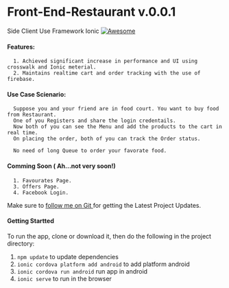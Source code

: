# Front-End-Restaurant v.0.0.1
Side Client Use Framework Ionic 
[![Awesome](https://cdn.rawgit.com/sindresorhus/awesome/d7305f38d29fed78fa85652e3a63e154dd8e8829/media/badge.svg)](https://github.com/retry0/EatInAja)

#### Features:
      1. Achieved significant increase in performance and UI using crosswalk and Ionic meterial.
      2. Maintains realtime cart and order tracking with the use of firebase.
  
#### Use Case Scienario:
      Suppose you and your friend are in food court. You want to buy food from Restaurant. 
      One of you Registers and share the login credentails.
      Now both of you can see the Menu and add the products to the cart in real time.
      On placing the order, both of you can track the Order status. 
     
      No need of long Queue to order your favorate food. 
         

#### Comming Soon ( Ah...not very soon!)
      1. Favourates Page.
      3. Offers Page.
      4. Facebook Login.

Make sure to [follow me on Git ](http://github.com/retry0) for getting the Latest Project Updates. 

#### Getting Startted
To run the app, clone or download it, then do the following in the project directory:

1. `npm update` to update dependencies
2. `ionic cordova platform add android` to add platform android 
3. `ionic cordova run android` run app in android
4. `ionic serve` to run in the browser
